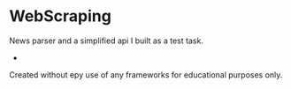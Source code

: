 # WebScraping
News parser and a simplified api I built as a test task.

-

Created without еру use of any frameworks for educational purposes only.
